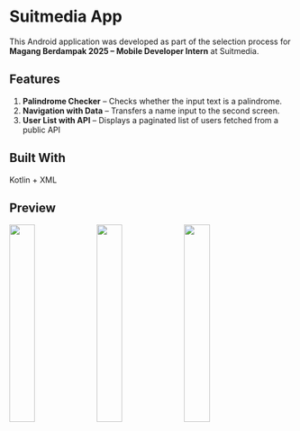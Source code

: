 # Suitmedia App
This Android application was developed as part of the selection process for **Magang Berdampak 2025 – Mobile Developer Intern** at Suitmedia.

## Features
1. **Palindrome Checker** – Checks whether the input text is a palindrome.
2. **Navigation with Data** – Transfers a name input to the second screen.
3. **User List with API** – Displays a paginated list of users fetched from a public API

## Built With
Kotlin + XML

## Preview
<p float="left">
  <img src="https://github.com/user-attachments/assets/c99aed39-a2fd-4d36-8d0d-5d2053f844c4" width="30%" />
  <img src="https://github.com/user-attachments/assets/4b776a58-7df0-47bd-8607-320774cbe529" width="30%" />
  <img src="https://github.com/user-attachments/assets/5e9b3531-bf93-48f9-afd7-22b45586842b" width="30%" />
</p>


